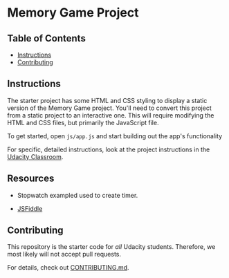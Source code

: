# Memory Game Project

<!-- * Live version here: (https://lauraleelee.github.io/fendMemoryGame/) -->

## Table of Contents

* [Instructions](#instructions)
* [Contributing](#contributing)

## Instructions

The starter project has some HTML and CSS styling to display a static version of the Memory Game project. You'll need to convert this project from a static project to an interactive one. This will require modifying the HTML and CSS files, but primarily the JavaScript file.

To get started, open `js/app.js` and start building out the app's functionality

For specific, detailed instructions, look at the project instructions in the [Udacity Classroom](https://classroom.udacity.com/me).

## Resources
* Stopwatch exampled used to create timer.
- [JSFiddle](https://jsfiddle.net/Daniel_Hug/pvk6p/)

## Contributing

This repository is the starter code for _all_ Udacity students. Therefore, we most likely will not accept pull requests.

For details, check out [CONTRIBUTING.md](CONTRIBUTING.md).
